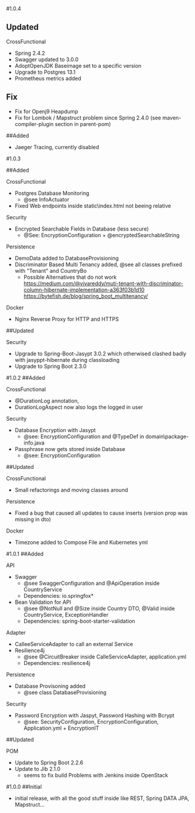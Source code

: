 #1.0.4
## Updated
CrossFunctional
- Spring 2.4.2
- Swagger updated to 3.0.0
- AdoptOpenJDK Baseimage set to a specific version
- Upgrade to Postgres 13.1
- Prometheus metrics added

## Fix  
- Fix for Openj9 Heapdump
- Fix for Lombok / Mapstruct problem since Spring 2.4.0 (see maven-compiler-plugin section in parent-pom)

##Added
- Jaeger Tracing, currently disabled

#1.0.3

##Added

CrossFunctional
- Postgres Database Monitoring
    - @see InfoActuator
- Fixed Web endpoints inside static\index.html not beeing relative

Security
- Encrypted Searchable Fields in Database (less secure)
    - @See: EncryptionConfiguration + @encryptedSearchableString

Persistence
- DemoData added to DatabaseProvisioning
- Discriminator Based Multi Tenancy added, @see all classes prefixed with "Tenant" and CountryBo
    - Possible Alternatives that do not work
        https://medium.com/@vivareddy/muti-tenant-with-discriminator-column-hibernate-implementation-a363f03b1d10
        https://bytefish.de/blog/spring_boot_multitenancy/
    
Docker
- Nginx Reverse Proxy for HTTP and HTTPS

##Updated

Security
- Upgrade to Spring-Boot-Jasypt 3.0.2 which otherwised clashed badly with jasyppt-hibernate during classloading
- Upgrade to Spring Boot 2.3.0


#1.0.2
##Added

CrossFunctional
- @DurationLog annotation,
- DurationLogAspect now also logs the logged in user

Security
- Database Encryption with Jasypt
    - @see: EncryptionConfiguration and @TypeDef in domain\package-info.java
- Passphrase now gets stored inside Database
    - @see: EncryptionConfiguration 

##Updated

CrossFunctional
- Small refactorings and moving classes around

Persistence
- Fixed a bug that caused all updates to cause inserts (version prop was missing in dto)

Docker
- Timezone added to Compose File and Kubernetes yml

#1.0.1
##Added

API
- Swagger
    - @see SwaggerConfiguration and @ApiOperation inside CountryService
    - Dependencies: io.springfox*
- Bean Validation for API
    - @see @NotNull and @Size inside Country DTO, @Valid inside CountryService, ExceptionHandler
    - Dependencies: spring-boot-starter-validation 

Adapter
- CalleeServiceAdapter to call an external Service
- Resilience4j
    - @see @CircuitBreaker inside CalleServiceAdapter, application.yml
    - Dependencies: resilience4j

Persistence
- Database Provisoning added
    - @see class DatabaseProvisioning

Security
- Password Encryption with Jaspyt, Password Hashing with Bcrypt
    - @see: SecurityConfiguration, EncryptionConfiguration, Application.yml + EncryptionIT

##Updated

POM
- Update to Spring Boot 2.2.6
- Update to Jib 2.1.0
    - seems to fix build Problems with Jenkins inside OpenStack

#1.0.0 
##Initial
- initial release, with all the good stuff inside like REST, Spring DATA JPA, Mapstruct...

